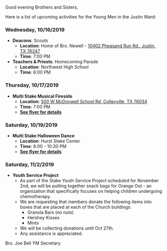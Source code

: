 Good evening Brothers and Sisters,

Here is a list of upcoming activities for the Young Men in the Justin Ward:


### Wednesday, 10/16/2019
- **Deacons**: Scouts
	- **Location**: Home of Bro. Newell - [10402 Pheasand Run Rd., Justin, TX 76247](https://goo.gl/maps/qTW65qAKBHDyWAu66)
	- **Time**: 7:00 PM
- **Teachers & Priests**: Homecoming Parade
	- **Location**: Northwest High School
	- **Time**: 6:00 PM


### Thursday, 10/17/2019
- **Multi Stake Musical Fireside**
	- **Location**: [500 W McDonwell School Rd, Colleyville, TX 76034](https://goo.gl/maps/zApzP2YGkKwnwY1g9)
	- **Time**: 7:00 PM
	- **[See flyer for details](https://drive.google.com/open?id=121IQF6jihdiRsgHY4pijhAs58sPH4KVy)**


### Saturday, 10/19/2019
- **Multi Stake Halloween Dance**
	- **Location**: Hurst Stake Center
	- **Time**: 8:00 - 10:30 PM
	- **[See flyer for details](https://drive.google.com/open?id=1SQFuyEpeWl9fu5I8w8nfIYZHhc97Y-A1)**


### Saturday, 11/2/2019
- **Youth Service Project**
	- As part of the Stake Youth Service Project scheduled for November 2nd, we will be putting together snack bags for Orange Out - an organization that specifically focuses on helping children undergoing chemotherapy.
	- We are requesting that members donate the following items into boxes that are placed at each of the Church buildings:
		- Granola Bars (no nuts)
		- Hershey Kisses
		- Mints
	- We will be collecting donations until Oct 27th.
	- Any assistance is appreciated.



Bro. Joe Bell
YM Secretary
